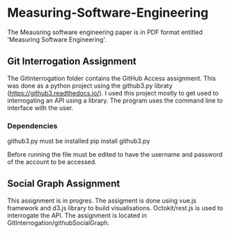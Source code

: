 # Measuring-Software-Engineering

The Meausring software engineering paper is in PDF format entitled 'Measuring Software Engineering'.

## Git Interrogation Assignment
The GitInterrogation folder contains the GitHub Access assignment. This was done as a python project using the github3.py libraty (https://github3.readthedocs.io/). I used this project mostly to get used to interrogating an API using a library.
The program uses the command line to interface with the user. 
### Dependencies
github3.py must be installed 
pip install github3.py

Before running the file must be edited to have the username and password of the account to be accessed.

## Social Graph Assignment
This assignment is in progres.
The assigment is done using vue.js framework and d3.js library to build visualisations. Octokit/rest.js is used to interrogate the API. The assignment is located in GitInterrogation/githubSocialGraph. 

